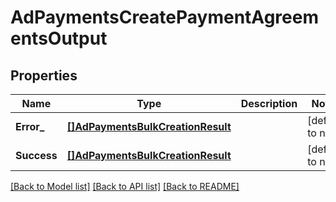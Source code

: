 # AdPaymentsCreatePaymentAgreementsOutput

## Properties
Name | Type | Description | Notes
------------ | ------------- | ------------- | -------------
**Error_** | [**[]AdPaymentsBulkCreationResult**](AdPaymentsBulkCreationResult.md) |  | [default to null]
**Success** | [**[]AdPaymentsBulkCreationResult**](AdPaymentsBulkCreationResult.md) |  | [default to null]

[[Back to Model list]](../README.md#documentation-for-models) [[Back to API list]](../README.md#documentation-for-api-endpoints) [[Back to README]](../README.md)


